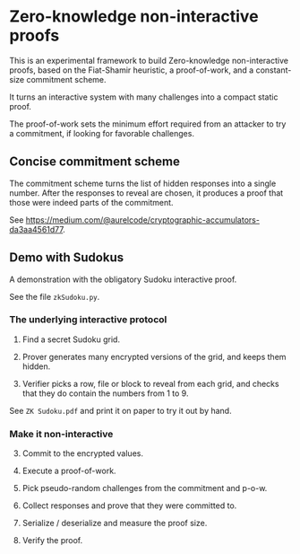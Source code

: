 # Zero-knowledge non-interactive proofs

This is an experimental framework to build Zero-knowledge non-interactive proofs,
based on the Fiat-Shamir heuristic, a proof-of-work, and a constant-size commitment scheme.

It turns an interactive system with many challenges into a compact static proof.

The proof-of-work sets the minimum effort required from an attacker to try a
commitment, if looking for favorable challenges.

## Concise commitment scheme

The commitment scheme turns the list of hidden responses into a single number.
After the responses to reveal are chosen, it produces a proof that those were
indeed parts of the commitment.

See https://medium.com/@aurelcode/cryptographic-accumulators-da3aa4561d77.

## Demo with Sudokus

A demonstration with the obligatory Sudoku interactive proof.

See the file `zkSudoku.py`.

### The underlying interactive protocol

1. Find a secret Sudoku grid.

2. Prover generates many encrypted versions of the grid, and keeps them hidden.

3. Verifier picks a row, file or block to reveal from each grid, and
checks that they do contain the numbers from 1 to 9.

See `ZK Sudoku.pdf` and print it on paper to try it out by hand.


### Make it non-interactive

3. Commit to the encrypted values.

4. Execute a proof-of-work.

5. Pick pseudo-random challenges from the commitment and p-o-w.

6. Collect responses and prove that they were committed to.

7. Serialize / deserialize and measure the proof size.

8. Verify the proof.
